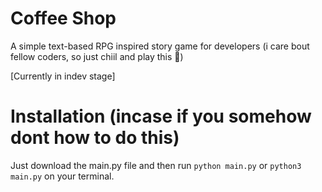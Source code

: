 # Coffee Shop
A simple text-based RPG inspired story game for developers (i care bout fellow coders, so just chiil and play this 🔫)

[Currently in indev stage]

# Installation (incase if you somehow dont how to do this)
Just download the main.py file and then run `python main.py` or `python3 main.py` on your terminal.
